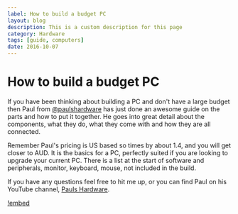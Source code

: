 ```yaml
---
label: How to build a budget PC
layout: blog
description: This is a custom description for this page
category: Hardware
tags: [guide, computers]
date: 2016-10-07
---
```

# How to build a budget PC

If you have been thinking about building a PC and don't have a large budget then Paul from [@paulshardware](https://twitter.com/paulhardware?lang=en) has just done an awesome guide on the parts and how to put it together. He goes into great detail about the components, what they do, what they come with and how they are all connected.

Remember Paul's pricing is US based so times by about 1.4, and you will get closer to AUD. It is the basics for a PC, perfectly suited if you are looking to upgrade your current PC. There is a list at the start of software and peripherals, monitor, keyboard, mouse, not included in the build.

If you have any questions feel free to hit me up, or you can find Paul on his YouTube channel,  [Pauls Hardware](https://www.youtube.com/user/paulshardware).

[!embed](https://youtu.be/XQEwQ-sRUZU)